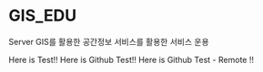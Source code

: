 # GIS_EDU
Server GIS를 활용한 공간정보 서비스를 활용한 서비스 운용

Here is Test!!
Here is Github Test!!
Here is Github Test - Remote !!
